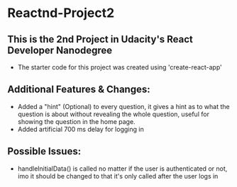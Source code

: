 # Reactnd-Project2
## This is the 2nd Project in Udacity's React Developer Nanodegree
- The starter code for this project was created using 'create-react-app'

## Additional Features & Changes:
- Added a "hint" (Optional) to every question, it gives a hint as to what the question is about without revealing the whole question, useful for showing the question in the home page.
- Added artificial 700 ms delay for logging in

## Possible Issues:
- handleInitialData() is called no matter if the user is authenticated or not, imo it should be changed to that it's only called after the user logs in